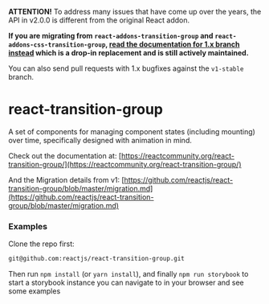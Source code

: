 **ATTENTION!** To address many issues that have come up over the years, the API in v2.0.0 is different from the original React addon.

**If you are migrating from `react-addons-transition-group` and `react-addons-css-transition-group`, [read the documentation for 1.x branch instead](https://github.com/reactjs/react-transition-group/tree/v1-stable) which is a drop-in replacement and is still actively maintained.**

You can also send pull requests with 1.x bugfixes against the `v1-stable` branch.

# react-transition-group

A set of components for managing component states (including mounting) over time,
specifically designed with animation in mind.

Check out the documentation at: [https://reactcommunity.org/react-transition-group/](https://reactcommunity.org/react-transition-group/)

And the Migration details from v1: [https://github.com/reactjs/react-transition-group/blob/master/migration.md](https://github.com/reactjs/react-transition-group/blob/master/migration.md)

### Examples

Clone the repo first:

```sh
git@github.com:reactjs/react-transition-group.git
```

Then run `npm install` (or `yarn install`), and finally `npm run storybook` to
start a storybook instance you can navigate to in your browser and see some examples
